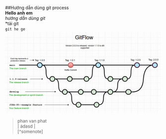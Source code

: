 ##Hướng dẫn dùng git process  
**Hello anh em**  
_hướng dẫn dùng git_  
*tải git  
`git he ge`  
![alt text](./img/gitFlow.png)  
>phan van phat  
| ádasd |  
[^somenote]  